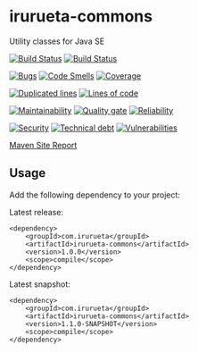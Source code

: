 # irurueta-commons
Utility classes for Java SE

[![Build Status](https://github.com/albertoirurueta/irurueta-commons/actions/workflows/master.yml/badge.svg)](https://github.com/albertoirurueta/irurueta-commons/actions)
[![Build Status](https://github.com/albertoirurueta/irurueta-commons/actions/workflows/develop.yml/badge.svg)](https://github.com/albertoirurueta/irurueta-commons/actions)

[![Bugs](https://sonarcloud.io/api/project_badges/measure?project=albertoirurueta_irurueta-commons&metric=bugs)](https://sonarcloud.io/dashboard?id=albertoirurueta_irurueta-commons)
[![Code Smells](https://sonarcloud.io/api/project_badges/measure?project=albertoirurueta_irurueta-commons&metric=code_smells)](https://sonarcloud.io/dashboard?id=albertoirurueta_irurueta-commons)
[![Coverage](https://sonarcloud.io/api/project_badges/measure?project=albertoirurueta_irurueta-commons&metric=coverage)](https://sonarcloud.io/dashboard?id=albertoirurueta_irurueta-commons)

[![Duplicated lines](https://sonarcloud.io/api/project_badges/measure?project=albertoirurueta_irurueta-commons&metric=duplicated_lines_density)](https://sonarcloud.io/dashboard?id=albertoirurueta_irurueta-commons)
[![Lines of code](https://sonarcloud.io/api/project_badges/measure?project=albertoirurueta_irurueta-commons&metric=ncloc)](https://sonarcloud.io/dashboard?id=albertoirurueta_irurueta-commons)

[![Maintainability](https://sonarcloud.io/api/project_badges/measure?project=albertoirurueta_irurueta-commons&metric=sqale_rating)](https://sonarcloud.io/dashboard?id=albertoirurueta_irurueta-commons)
[![Quality gate](https://sonarcloud.io/api/project_badges/measure?project=albertoirurueta_irurueta-commons&metric=alert_status)](https://sonarcloud.io/dashboard?id=albertoirurueta_irurueta-commons)
[![Reliability](https://sonarcloud.io/api/project_badges/measure?project=albertoirurueta_irurueta-commons&metric=reliability_rating)](https://sonarcloud.io/dashboard?id=albertoirurueta_irurueta-commons)

[![Security](https://sonarcloud.io/api/project_badges/measure?project=albertoirurueta_irurueta-commons&metric=security_rating)](https://sonarcloud.io/dashboard?id=albertoirurueta_irurueta-commons)
[![Technical debt](https://sonarcloud.io/api/project_badges/measure?project=albertoirurueta_irurueta-commons&metric=sqale_index)](https://sonarcloud.io/dashboard?id=albertoirurueta_irurueta-commons)
[![Vulnerabilities](https://sonarcloud.io/api/project_badges/measure?project=albertoirurueta_irurueta-commons&metric=vulnerabilities)](https://sonarcloud.io/dashboard?id=albertoirurueta_irurueta-commons)

[Maven Site Report](http://albertoirurueta.github.io/irurueta-commons)

## Usage

Add the following dependency to your project:

Latest release:
```
<dependency>
    <groupId>com.irurueta</groupId>
    <artifactId>irurueta-commons</artifactId>
    <version>1.0.0</version>
    <scope>compile</scope>
</dependency>
```

Latest snapshot:
```
<dependency>
    <groupId>com.irurueta</groupId>
    <artifactId>irurueta-commons</artifactId>
    <version>1.1.0-SNAPSHOT</version>
    <scope>compile</scope>
</dependency>
```
